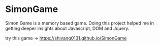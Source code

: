 # SimonGame
Simon Game is a memory based game. Doing this project helped me in getting deeper insights about Javascript, DOM and Jquery.

try this game -> https://shivang0131.github.io/SimonGame
